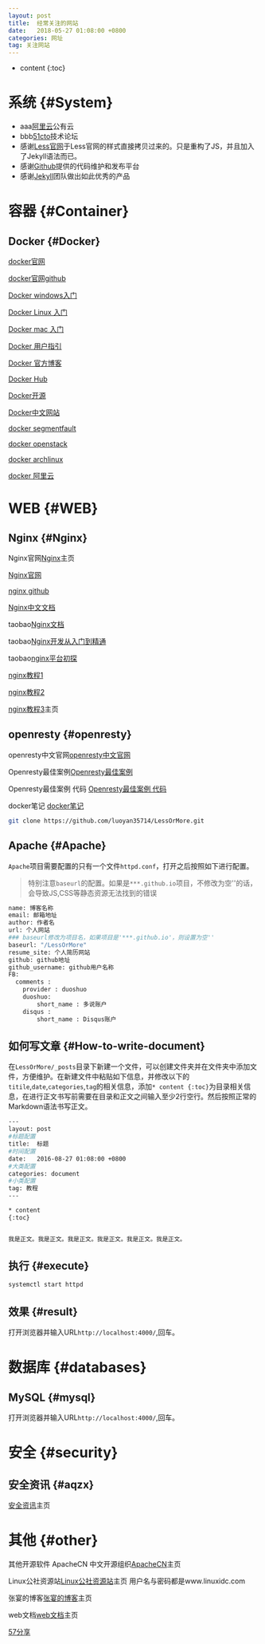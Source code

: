 ```yaml
---
layout: post
title:  经常关注的网站
date:   2018-05-27 01:08:00 +0800
categories: 网址
tag: 关注网站
---
```


* content
{:toc}


系统						{#System}
====================================
+ aaa[阿里云](https://www.aliyun.com/)公有云
+ bbb[51cto](https://www.51cto.com/)技术论坛
+ 感谢[Less官网](http://lesscss.cn/)于Less官网的样式直接拷贝过来的。只是重构了JS，并且加入了Jekyll语法而已。
+ 感谢[Github](https://github.com/)提供的代码维护和发布平台
+ 感谢[Jekyll](https://jekyllrb.com/)团队做出如此优秀的产品

容器							{#Container}
====================================

Docker							{#Docker}
------------------------------------

[docker官网](http://www.docker.com)

[docker官网github](https://github.com/docker/docker)

[Docker windows入门](https://docs.docker.com/windows/)

[Docker Linux 入门](https://docs.docker.com/linux/)

[Docker mac 入门](https://docs.docker.com/mac/)

[Docker 用户指引](https://docs.docker.com/engine/userguide/)

[Docker 官方博客](http://blog.docker.com/)

[Docker Hub](https://hub.docker.com/)

[Docker开源](https://www.docker.com/open-source)

[Docker中文网站](http://www.docker.org.cn)

[docker segmentfault](https://segmentfault.com/t/docker)

[docker openstack](https://wiki.openstack.org/wiki/Docker)

[docker archlinux](https://wiki.archlinux.org/index.php/Docker)

[docker 阿里云](http://mirrors.aliyun.com/help/docker-engine)




WEB							{#WEB}
====================================

Nginx							{#Nginx}
------------------------------------


Nginx官网[Nginx](http://nginx.org/)主页

[Nginx官网](http://nginx.org/)

[nginx github](https://github.com/nginx/nginx)

[Nginx中文文档](http://www.nginx.cn/doc/)

taobao[Nginx文档](http://tengine.taobao.org/nginx_docs/cn/docs/)

taobao[Nginx开发从入门到精通](http://tengine.taobao.org/book/index.html)

taobao[nginx平台初探](http://tengine.taobao.org/book/chapter_02.html)

[nginx教程1](https://www.yiibai.com/nginx/beginners_guide.html)

[nginx教程2](http://openresty.org/download/agentzh-nginx-tutorials-zhcn.html)

[nginx教程3](https://www.jb51.net/list/list_226_1.htm)主页


openresty							{#openresty}
------------------------------------

openresty中文官网[openresty中文官网](http://openresty.org/cn/)

Openresty最佳案例[Openresty最佳案例 ](https://blog.csdn.net/forezp/article/details/78616856)

Openresty最佳案例 代码 [Openresty最佳案例 代码](https://github.com/forezp/openresty-best-samples)

docker笔记 [docker笔记](http://blog.itpub.net/28916011/cid-186003/list-3/)



```bash
git clone https://github.com/luoyan35714/LessOrMore.git
```

Apache							{#Apache}
------------------------------------

`Apache`项目需要配置的只有一个文件`httpd.conf`，打开之后按照如下进行配置。

> 特别注意`baseurl`的配置。如果是`***.github.io`项目，不修改为空''的话，会导致JS,CSS等静态资源无法找到的错误

```bash
name: 博客名称
email: 邮箱地址
author: 作者名
url: 个人网站
### baseurl修改为项目名，如果项目是'***.github.io'，则设置为空''
baseurl: "/LessOrMore"
resume_site: 个人简历网站
github: github地址
github_username: github用户名称
FB:
  comments :
    provider : duoshuo
    duoshuo:
        short_name : 多说账户
    disqus :
        short_name : Disqus账户
```

如何写文章							{#How-to-write-document}
------------------------------------

在`LessOrMore/_posts`目录下新建一个文件，可以创建文件夹并在文件夹中添加文件，方便维护。在新建文件中粘贴如下信息，并修改以下的`titile`,`date`,`categories`,`tag`的相关信息，添加`* content {:toc}`为目录相关信息，在进行正文书写前需要在目录和正文之间输入至少2行空行。然后按照正常的Markdown语法书写正文。

```bash
---
layout: post
#标题配置
title:  标题
#时间配置
date:   2016-08-27 01:08:00 +0800
#大类配置
categories: document
#小类配置
tag: 教程
---

* content
{:toc}


我是正文。我是正文。我是正文。我是正文。我是正文。我是正文。
```

执行							{#execute}
------------------------------------

```bash
systemctl start httpd
```

效果							{#result}
------------------------------------
打开浏览器并输入URL`http://localhost:4000/`,回车。


数据库					{#databases}
====================================

MySQL							{#mysql}
------------------------------------
打开浏览器并输入URL`http://localhost:4000/`,回车。



安全					{#security}
====================================

安全资讯							{#aqzx}
------------------------------------

[安全资讯](https://www.linuxidc.com/Unix/)主页






其他						{#other}
====================================

其他开源软件
ApacheCN 中文开源组织[ApacheCN](http://www.apachecn.org/)主页

Linux公社资源站[Linux公社资源站](https://linux.linuxidc.com/)主页
用户名与密码都是www.linuxidc.com

张宴的博客[张宴的博客](http://www.apmserv.com/)主页

web文档[web文档](https://developer.mozilla.org/zh-CN/)主页

[57分享](https://www.57fx.com/)

